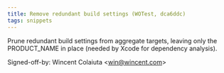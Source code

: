 ```yaml
---
title: Remove redundant build settings (WOTest, dca6ddc)
tags: snippets
---
```


Prune redundant build settings from aggregate targets, leaving only the PRODUCT_NAME in place (needed by Xcode for dependency analysis).

Signed-off-by: Wincent Colaiuta &lt;win@wincent.com&gt;
